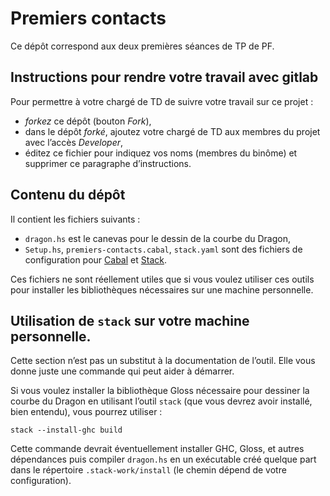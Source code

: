 #   Premiers contacts

Ce dépôt correspond aux deux premières séances de TP de PF.

##  Instructions pour rendre votre travail avec gitlab

Pour permettre à votre chargé de TD de suivre votre travail sur ce projet :

-   *forkez* ce dépôt (bouton _Fork_),
-   dans le dépôt *forké*, ajoutez votre chargé de TD aux membres du
    projet avec l’accès _Developer_,
-   éditez ce fichier pour indiquez vos noms (membres du binôme) et
    supprimer ce paragraphe d’instructions.

##  Contenu du dépôt

Il contient les fichiers suivants :

-   `dragon.hs` est le canevas pour le dessin de la courbe du Dragon,
-   `Setup.hs`, `premiers-contacts.cabal`, `stack.yaml` sont des
    fichiers de configuration pour
    [Cabal](https://www.haskell.org/cabal/) et
    [Stack](https://docs.haskellstack.org/en/stable/README/).

Ces fichiers ne sont réellement utiles que si vous voulez utiliser ces
outils pour installer les bibliothèques nécessaires sur une machine
personnelle.


##  Utilisation de `stack` sur votre machine personnelle.

Cette section n’est pas un substitut à la documentation de l’outil.
Elle vous donne juste une commande qui peut aider à démarrer.

Si vous voulez installer la bibliothèque Gloss nécessaire pour
dessiner la courbe du Dragon en utilisant l’outil `stack` (que vous
devrez avoir installé, bien entendu), vous pourrez utiliser :

```console
stack --install-ghc build
```

Cette commande devrait éventuellement installer GHC, Gloss, et autres
dépendances puis compiler `dragon.hs` en un exécutable créé quelque
part dans le répertoire `.stack-work/install` (le chemin dépend de
votre configuration).
